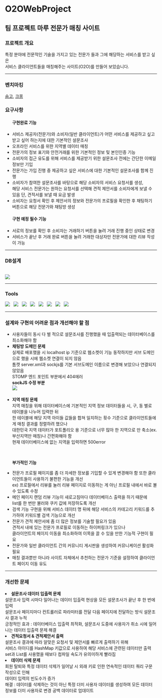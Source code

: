 <h1>O2OWebProject</h1>
<h2>팀 프로젝트 마루 전문가 매칭 사이트</h2>

<h3>프로젝트 개요</h3>
<div>특정 분야에 전문적인 기술을 가지고 있는 전문가 들과 그에 해당하는 서비스를 받고 싶은<br> 서비스 클라이언트들을 매칭해주는 사이트(O2O)를 만들어 보았습니다.</div>

---

<h3>벤치마킹</h3>
<div>
 <a href="https://soomgo.com/">숨고</a>, <a href="https://kmong.com/">크몽</a>
 </div>

<h3>요구사항</h3>
 <ul>
  <h4>구현완료 기능</h4>
 <li>서비스 제공자(전문가)와 소비자(일반 클라이언트)가 어떤 서비스를 제공하고 싶고 받고 싶어 하는지에 대한 기본적인 설문조사</li> 
 <li>오프라인 서비스를 위한 지역별 데이터 매칭</li>
 <li>전문가의 정보 표기와 안전거래를 위한 기본적인 정보 및 본인인증 기능</li>
 <li>소비자의 접근 유도를 위해 서비스를 제공받기 위한 설문조사 전에는 간단한 이메일 정보만 기입</li>
 <li>전문가는 가입 진행 중 제공하고 싶은 서비스에 대한 기본적인 설문조사를 함께 진행</li>
 <li>소비자가 참여한 설문조사를 바탕으로 해당 소비자의 서비스 요청서를 생성,<br> 
 해당 서비스 전문가는 원하는 요청서를 선택해 견적 제안서를 소비자에게 보낼 수 있음 단, 견적서를 보낼 때 요금 발생</li>
 <li>소비자는 요청서 확인 후 제안서의 정보와 전문가의 프로필을 확인한 후 채팅하기 버튼으로 해당 전문가와 채팅방 생성</li>
 <h4>구현 예정 필수 기능</h4>
 <li>서로의 정보를 확인 후 소비자는 거래하기 버튼을 눌려 거래 진행 중인 상태로 변경</li>
 <li>서비스가 끝난 후 거래 완료 버튼을 눌려 거래한 대상자만 전문가에 대한 리뷰 작성이 가능</li>
 </ul>
 
 ---
 
 <h3>DB설계</h3><br>
 <img src="https://user-images.githubusercontent.com/100066303/179911930-94e161da-08ff-4f98-81bc-2dfe513aa24d.png"/>

---

<h3>Tools</h3>
<div>
<img src="https://img.shields.io/badge/java-007396?style=flat-square&logo=java&logoColor=white">  &nbsp
<img src="https://img.shields.io/badge/Spring-6DB33F?style=flat-square&logo=Spring&logoColor=white"> &nbsp
<img src="https://img.shields.io/badge/HTML5-E34F26?style=flat-square&logo=HTML5&logoColor=white"/> &nbsp
<img src="https://img.shields.io/badge/CSS3-1572B6?style=flat-square&logo=CSS3&logoColor=white"/> &nbsp
<img src="https://img.shields.io/badge/JavaScript-F7DF1E?style=flat-square&logo=JavaScript&logoColor=white"/> &nbsp
<img src="https://img.shields.io/badge/jquery-0769AD?style=flat-square&logo=jquery&logoColor=white"> &nbsp
<img src="https://img.shields.io/badge/MySQL-4479A1?style=flat-square&logo=MySQL&logoColor=white"/> &nbsp 
<img src="https://img.shields.io/badge/Amazon AWS-232F3E?style=flat-square&logo=Amazon%20AWS&logoColor=white"/> &nbsp
</div>

---

<h3>설계와 구현의 어려운 점과 개선해야 할 점</h3>
<ul>
  
 <li>사용자들이 동시 다 벌 적으로 설문조사를 진행했을 때 입출력되는 데이터베이스를 최소화해야 함</li> 
 <li><b>채팅방 도메인 문제</b><br>
  실제로 배포했을 시 localhost ip 기준으로 웹소켓이 기능 동작하지만 서브 도메인으로 했을 시에 웹소켓 연결이 되지 않음<br>
톰캣 server.xml과 sockjs를 기본 서브도메인 이름으로 변경해 보았으나 연결되지 않았음<br>
  STOMP 엔드 포인트 부분에서 404에러<br>
  <b>sockJS 수정 부분</b><br>
  <img src="https://user-images.githubusercontent.com/100066303/179921409-ebca5e1a-42c4-4837-82ed-3d0f4f9e79cc.png"/></li><br>
 <li><b>지역 매칭 문제</b><br>
  지역 매칭을 위해 데이터베이스에 기본적인 지역 정보 데이터들을 시, 구, 동 별로 테이블을 나누어 입력한 뒤<br>
한 테이블에 해당 지역 아이들 값들을 합쳐 일치하는 횟수 기준으로 클라이언트들에게 매칭 결과를 정렬하려 했으나<br>
대한민국 지역 데이터가 포트폴리오 용 기준으로 너무 많아 한 지역으로 만 축소(ex. 부산지역만 매칭)나 간편화해야 함<br>
현재 데이터베이스에 없는 지역을 입력하면 500error</li><br><br>
<p><b>부가적인 기능</b></p>
 <li>전문가 프로필 페이지를 좀 더 자세한 정보를 기입할 수 있게 변경해야 함 또한 클라이언트들이 사용하기 불편한 기능을 개선<br>
ex) 프로필에서 리뷰를 눌러 리뷰 페이지로 이동하는 게 아닌 프로필 내에서 바로 볼 수 있도록 수정</li>
 <li>메인 페이지 랜덤 리뷰 기능이 새로고침마다 데이터베이스 출력을 하기 때문에<br> list를 한 번만 불러와 쿠키 값에 저장하도록 개선</li>
 <li>검색 기능 구현을 위해 서비스 데이터 명 뒤에 해당 서비스의 카테고리 키워드를 추가하여 키워드별 검색 기능으로 개선</li>
 <li>전문가 견적 제안서에 좀 더 많은 정보를 기술할 필요가 있음<br> 견적서 내에 있는 전문가 프로필로 이동하는 하이퍼링크가 있으나<br>
클라이언트의 페이지 이동을 최소화하여 이목을 끌 수 있을 만한 기능적 구현이 필요</li>
 <li>전문가와 일반 클라이언트 간의 커뮤니티 게시판을 생성하여 커뮤니케이션 활성화 필요</li>
 <li>매칭 결과뿐만 아니라 사이트 자체에서 추천하는 전문가 기준을 설정하여 클라이언트 페이지 이동 유도</li>
 </ul>
 
---

<h3>개선한 문제</h3>
<li><b>설문조사 데이터 입출력 문제</b><br>
설문조사 입력 시마다 일어나는 데이터 입출력 현상을 모든 설문조사가 끝난 후 한 번에 입력<br>
설문조사 페이지마다 컨트롤러로 파라미터를 전달 다음 페이지에 전달하는 방식 설문조사 결과 누적<br>
긍정적인 효과 : 데이터베이스 입출력 최적화, 설문조사 도중에 사용자가 취소 시에 일어나는 데이터 입출력 문제 해결</li> 

<li><b>견적요청서 & 견적제안서 출력</b><br>
설문조사 결과에 따라 알맞은 요청서 및 제안서를 빠르게 출력하기 위해<br>
 서비스 아이디를 HashMap 키값으로 사용하여 해당 서비스에 관련된 데이터만 출력<br>
set과 List를 사용했을 때보다 컴파일 속도가 유의미하게 빨라짐</li>

<li><b>데이터 삭제 문제</b><br>
회원 탈퇴와 특정 데이터 삭제가 일어날 시 외래 키로 인한 연속적인 데이터 쿼리 구문 작성으로 인해<br>
데이터 입력의 빈도수가 증가<br>
해결 : 데이터를 삭제하는 것이 아닌 특정 더미 사용자 데이터를 생성하여 모든 데이터 정보를 더미 사용자로 변경 공백 데이터로 업데이트</li>
 </ul>
